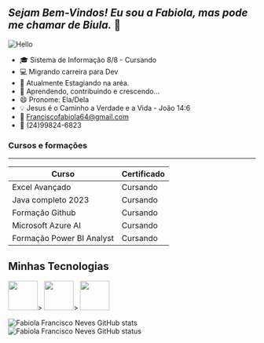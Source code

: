
<!-- Cabeçalhos -->

## _Sejam Bem-Vindos! Eu sou a Fabiola, mas pode me chamar de Biula._ 👋


![Hello](https://media.tenor.com/pvFJwncehzIAAAAM/hello-there-private-from-penguins-of-madagascar.gif)



- 🎓 Sistema de Informação 8/8 - Cursando
- 💻 Migrando carreira para Dev
- 🔭 Atualmente Estagiando na aréa.
- 🌱 Aprendendo, contribuindo e crescendo...
- 😄 Pronome: Ela/Dela
- 💡 Jesus é o Caminho a Verdade e a Vida - João 14:6
- 📧 Franciscofabiola64@gmail.com
- 📱 (24)99824-6823



###  Cursos e formações
-----------------------------------

| Curso       | Certificado |
| ----------- | ----------- |
| Excel Avançado     | Cursando  |
| Java completo 2023 | Cursando  |
| Formação Github    | Cursando  |
| Microsoft Azure AI | Cursando  | 
|Formação Power BI Analyst | Cursando |


## Minhas Tecnologias 


<img src= "https://cdn.jsdelivr.net/gh/devicons/devicon@latest/icons/java/java-original.svg" width="60px">>
<img src= "https://cdn.jsdelivr.net/gh/devicons/devicon@latest/icons/azure/azure-original.svg" width="60px">>
<img src= "https://cdn.jsdelivr.net/gh/devicons/devicon@latest/icons/html5/html5-plain-wordmark.svg" width="60px">

 



 ![Fabiola Francisco Neves GitHub stats](https://github-readme-stats.vercel.app/api?username=bbiula&theme=midnight-purple&show_icons=true)
 ![Fabiola Francisco Neves GitHub status](https://github-readme-stats.vercel.app/api/top-langs/?username=bbiula&layout=compact&langs_count=7&theme=midnight-purple)

